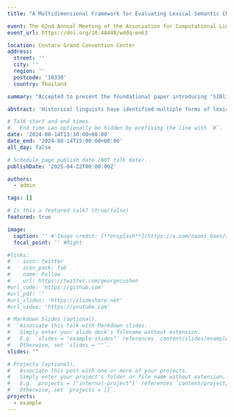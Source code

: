 ```yaml
---
title: "A Multidimensional Framework for Evaluating Lexical Semantic Change with Social Science Applications"

event: The 62nd Annual Meeting of the Association for Computational Linguistics (Thailand, Bangkok)
event_url: https://doi.org/10.48448/wddq-en63

location: Centara Grand Convention Center
address:
  street: '' 
  city: ''
  region: ''
  postcode: '10330'
  country: Thailand

summary: "Accepted to present the foundational paper introducing 'SIBling', our linguistic model of conceptual change, at the 62nd Annual Meeting of the Association for Computational Linguistics (ACL 2024). ACL is a prestigious A*-rated conference in computational linguistics, recognized for its international impact and highly competitive acceptance rate (~21%), drawing approximately 4,000 attendees (Bangkok, Thailand)."

abstract: 'Historical linguists have identified multiple forms of lexical semantic change. We present a three-dimensional framework for integrating these forms and a unified computational methodology for evaluating them concurrently. The dimensions represent increases or decreases in semantic 1) sentiment (valence of a target word’s collocates), 2) intensity (emotional arousal of collocates or the frequency of intensifiers), and 3) breadth (diversity of contexts in which the target word appears). These dimensions can be complemented by evaluation of shifts in the frequency of the target words and the thematic content of its collocates. This framework enables lexical semantic change to be mapped economically and systematically and has applications in computational social science. We present an illustrative analysis of semantic shifts in mental health and mental illness in two corpora, demonstrating patterns of semantic change that illuminate contemporary concerns about pathologization, stigma, and concept creep. Link to slides: https://www.slideshare.net/slideshow/a-multidimensional-framework-for-evaluating-lexical-semantic-change-with-social-science-applications/270910049'

# Talk start and end times.
#   End time can optionally be hidden by prefixing the line with `#`.
date: '2024-08-14T13:30:00+08:00'
date_end: '2024-08-14T15:00:00+08:00'
all_day: false

# Schedule page publish date (NOT talk date).
publishDate: '2025-04-22T00:00:00Z'

authors:
  - admin

tags: []

# Is this a featured talk? (true/false)
featured: true

image:
  caption: '' #'Image credit: [**Unsplash**](https://x.com/naomi_baes/status/1822225205822996539)'
  focal_point: '' #Right

#links:
#  - icon: twitter
#    icon_pack: fab
#    name: Follow
#    url: https://twitter.com/georgecushen
#url_code: 'https://github.com'
#url_pdf: ''
#url_slides: 'https://slideshare.net'
#url_video: 'https://youtube.com'

# Markdown Slides (optional).
#   Associate this talk with Markdown slides.
#   Simply enter your slide deck's filename without extension.
#   E.g. `slides = "example-slides"` references `content/slides/example-slides.md`.
#   Otherwise, set `slides = ""`.
slides: ""

# Projects (optional).
#   Associate this post with one or more of your projects.
#   Simply enter your project's folder or file name without extension.
#   E.g. `projects = ["internal-project"]` references `content/project/deep-learning/index.md`.
#   Otherwise, set `projects = []`.
projects:
  - example
---
```


